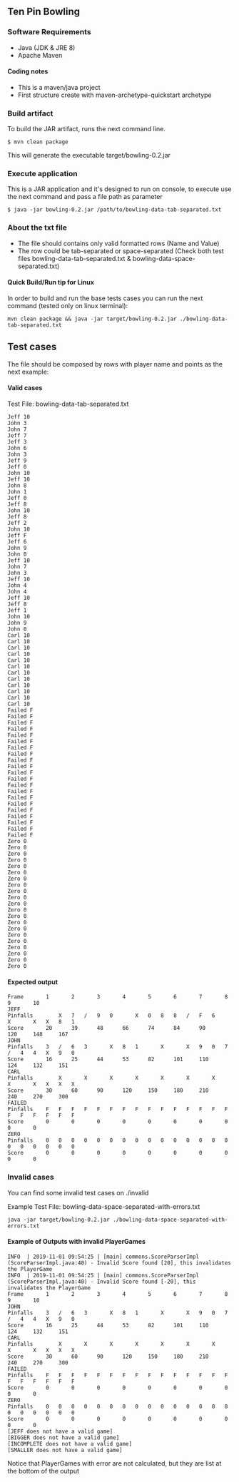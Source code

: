 ## Ten Pin Bowling

### Software Requirements

- Java (JDK & JRE 8)
- Apache Maven

#### Coding notes
- This is a maven/java project
- First structure create with maven-archetype-quickstart archetype

### Build artifact

To build the JAR artifact, runs the next command line.

  `$ mvn clean package`
  
This will generate the executable target/bowling-0.2.jar

### Execute application

This is a JAR application and it's designed to run on console, to execute use the next command
and pass a file path as parameter

  `$ java -jar bowling-0.2.jar /path/to/bowling-data-tab-separated.txt`
  
### About the txt file
- The file should contains only valid formatted rows (Name and Value)
- The row could be tab-separated or space-separated
  (Check both test files bowling-data-tab-separated.txt & bowling-data-space-separated.txt)
  
#### Quick Build/Run tip for Linux
In order to build and run the base tests cases you can run the next command (tested only on linux terminal):

  `mvn clean package && java -jar target/bowling-0.2.jar ./bowling-data-tab-separated.txt`

  
## Test cases

The file should be composed by rows with player name and points as the next example:

#### Valid cases

Test File: bowling-data-tab-separated.txt

```
Jeff 10
John 3
John 7
Jeff 7
Jeff 3
John 6
John 3
Jeff 9
Jeff 0
John 10
Jeff 10
John 8
John 1
Jeff 0
Jeff 8
John 10
Jeff 8
Jeff 2
John 10
Jeff F
Jeff 6
John 9
John 0
Jeff 10
John 7
John 3
Jeff 10
John 4
John 4
Jeff 10
Jeff 8
Jeff 1
John 10
John 9
John 0
Carl 10
Carl 10
Carl 10
Carl 10
Carl 10
Carl 10
Carl 10
Carl 10
Carl 10
Carl 10
Carl 10
Carl 10
Failed F
Failed F
Failed F
Failed F
Failed F
Failed F
Failed F
Failed F
Failed F
Failed F
Failed F
Failed F
Failed F
Failed F
Failed F
Failed F
Failed F
Failed F
Failed F
Failed F
Failed F
Zero 0
Zero 0
Zero 0
Zero 0
Zero 0
Zero 0
Zero 0
Zero 0
Zero 0
Zero 0
Zero 0
Zero 0
Zero 0
Zero 0
Zero 0
Zero 0
Zero 0
Zero 0
Zero 0
Zero 0
Zero 0

```

#### Expected output

```
Frame		1		2		3		4		5		6		7		8		9		10
JEFF
Pinfalls		X	7	/	9	0		X	0	8	8	/	F	6		X		X	X	8	1
Score		20		39		48		66		74		84		90		120		148		167
JOHN
Pinfalls	3	/	6	3		X	8	1		X		X	9	0	7	/	4	4	X	9	0
Score		16		25		44		53		82		101		110		124		132		151
CARL
Pinfalls		X		X		X		X		X		X		X		X		X	X	X	X
Score		30		60		90		120		150		180		210		240		270		300
FAILED
Pinfalls	F	F	F	F	F	F	F	F	F	F	F	F	F	F	F	F	F	F	F	F	F
Score		0		0		0		0		0		0		0		0		0		0
ZERO
Pinfalls	0	0	0	0	0	0	0	0	0	0	0	0	0	0	0	0	0	0	0	0	0
Score		0		0		0		0		0		0		0		0		0		0

```

### Invalid cases

You can find some invalid test cases on ./invalid

Example Test File: bowling-data-space-separated-with-errors.txt

  `java -jar target/bowling-0.2.jar ./bowling-data-space-separated-with-errors.txt`

#### Example of Outputs with invalid PlayerGames

```
INFO  | 2019-11-01 09:54:25 | [main] commons.ScoreParserImpl (ScoreParserImpl.java:40) - Invalid Score found [20], this invalidates the PlayerGame
INFO  | 2019-11-01 09:54:25 | [main] commons.ScoreParserImpl (ScoreParserImpl.java:40) - Invalid Score found [-20], this invalidates the PlayerGame
Frame		1		2		3		4		5		6		7		8		9		10
JOHN
Pinfalls	3	/	6	3		X	8	1		X		X	9	0	7	/	4	4	X	9	0
Score		16		25		44		53		82		101		110		124		132		151
CARL
Pinfalls		X		X		X		X		X		X		X		X		X	X	X	X
Score		30		60		90		120		150		180		210		240		270		300
FAILED
Pinfalls	F	F	F	F	F	F	F	F	F	F	F	F	F	F	F	F	F	F	F	F	F
Score		0		0		0		0		0		0		0		0		0		0
ZERO
Pinfalls	0	0	0	0	0	0	0	0	0	0	0	0	0	0	0	0	0	0	0	0	0
Score		0		0		0		0		0		0		0		0		0		0
[JEFF does not have a valid game]
[BIGGER does not have a valid game]
[INCOMPLETE does not have a valid game]
[SMALLER does not have a valid game]
```

Notice that PlayerGames with error are not calculated, but they are list at the bottom of the output 